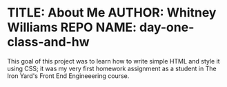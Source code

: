 TITLE: About Me
AUTHOR: Whitney Williams
REPO NAME: day-one-class-and-hw
===============================================================================

This goal of this project was to learn how to write simple HTML and style it
using CSS; it was my very first homework assignment as a student in The Iron
Yard's Front End Engineeering course.
